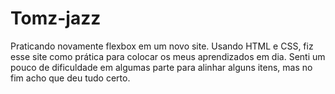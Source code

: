 # Tomz-jazz
Praticando novamente flexbox em um novo site.
Usando HTML e CSS, fiz esse site como prática para colocar os meus aprendizados em dia.
Senti um pouco de dificuldade em algumas parte para alinhar alguns itens, mas no fim acho que deu tudo certo.
